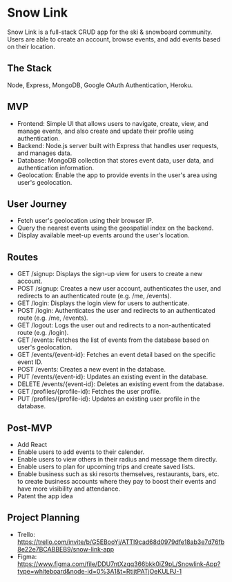# Snow Link
Snow Link is a full-stack CRUD app for the ski & snowboard community. Users are able to create an account, browse events, and add events based on their location.

## The Stack
Node, Express, MongoDB, Google OAuth Authentication, Heroku. 

## MVP 
- Frontend: Simple UI that allows users to navigate, create, view, and manage events, and also create and update their profile using authentication.
- Backend: Node.js server built with Express that handles user requests, and manages data.
- Database: MongoDB collection that stores event data, user data, and authentication information.
- Geolocation: Enable the app to provide events in the user's area using user's geolocation.

## User Journey
- Fetch user's geolocation using their browser IP.
- Query the nearest events using the geospatial index on the backend.
- Display available meet-up events around the user's location.

## Routes
- GET /signup: Displays the sign-up view for users to create a new account.
- POST /signup: Creates a new user account, authenticates the user, and redirects to an authenticated route (e.g. /me, /events).
- GET /login: Displays the login view for users to authenticate.
- POST /login: Authenticates the user and redirects to an authenticated route (e.g. /me, /events).
- GET /logout: Logs the user out and redirects to a non-authenticated route (e.g. /login).
- GET /events: Fetches the list of events from the database based on user's geolocation.
- GET /events/{event-id}: Fetches an event detail based on the specific event ID.
- POST /events: Creates a new event in the database.
- PUT /events/{event-id}: Updates an existing event in the database.
- DELETE /events/{event-id}: Deletes an existing event from the database.
- GET /profiles/{profile-id}: Fetches the user profile.
- PUT /profiles/{profile-id}: Updates an existing user profile in the database.

## Post-MVP
- Add React
- Enable users to add events to their calender.
- Enable users to view others in their radius and message them directly.
- Enable users to plan for upcoming trips and create saved lists.
- Enable business such as ski resorts themselves, restaurants, bars, etc. to create business accounts where they pay to boost their events and have more visibility and attendance.
- Patent the app idea

## Project Planning
- Trello: https://trello.com/invite/b/G5EBooYj/ATTI9cad68d0979dfe18ab3e7d76fb8e22e7BCABBEB9/snow-link-app 
- Figma: https://www.figma.com/file/DDU7ntXzqq366bkk0iZ9pL/Snowlink-App?type=whiteboard&node-id=0%3A1&t=RtijtPATjOeKULPJ-1

